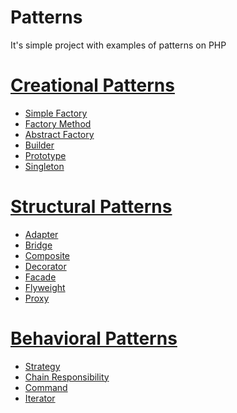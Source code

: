 # Patterns
It's simple project with examples of patterns on PHP


[Creational Patterns](https://github.com/TzepART/patterns/blob/master/examplesPatterns/CreationalPatterns)
====================================================================================================================
- [Simple Factory](https://github.com/TzepART/patterns/blob/master/examplesPatterns/CreationalPatterns/simpleFactory.php)
- [Factory Method](https://github.com/TzepART/patterns/blob/master/examplesPatterns/CreationalPatterns/factoryMethod.php)
- [Abstract Factory](https://github.com/TzepART/patterns/blob/master/examplesPatterns/CreationalPatterns/abstractFactory.php)
- [Builder](https://github.com/TzepART/patterns/blob/master/examplesPatterns/CreationalPatterns/builder.php)
- [Prototype](https://github.com/TzepART/patterns/blob/master/examplesPatterns/CreationalPatterns/prototype.php)
- [Singleton](https://github.com/TzepART/patterns/blob/master/examplesPatterns/CreationalPatterns/singleton.php)


[Structural Patterns](https://github.com/TzepART/patterns/blob/master/examplesPatterns/StructuralPatterns)
=========================================================================================================
- [Adapter](https://github.com/TzepART/patterns/blob/master/examplesPatterns/StructuralPatterns/adapter.php)
- [Bridge](https://github.com/TzepART/patterns/blob/master/examplesPatterns/StructuralPatterns/bridge.php)
- [Composite](https://github.com/TzepART/patterns/blob/master/examplesPatterns/StructuralPatterns/composite.php)
- [Decorator](https://github.com/TzepART/patterns/blob/master/examplesPatterns/StructuralPatterns/decorator.php)
- [Facade](https://github.com/TzepART/patterns/blob/master/examplesPatterns/StructuralPatterns/facade.php)
- [Flyweight](https://github.com/TzepART/patterns/blob/master/examplesPatterns/StructuralPatterns/flyweight.php)
- [Proxy](https://github.com/TzepART/patterns/blob/master/examplesPatterns/StructuralPatterns/proxy.php)


[Behavioral Patterns](https://github.com/TzepART/patterns/blob/master/examplesPatterns/BehavioralPatterns)
=========================================================================================================
- [Strategy](https://github.com/TzepART/patterns/blob/master/examplesPatterns/BehavioralPatterns/strategy.php)
- [Chain Responsibility](https://github.com/TzepART/patterns/blob/master/examplesPatterns/BehavioralPatterns/chainResponsibility.php)
- [Command](https://github.com/TzepART/patterns/blob/master/examplesPatterns/BehavioralPatterns/command.php)
- [Iterator](https://github.com/TzepART/patterns/blob/master/examplesPatterns/BehavioralPatterns/iterator.php)
